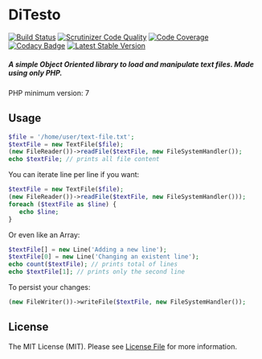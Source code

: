 # DiTesto
[![Build Status](https://travis-ci.org/victormech/ditesto.svg?branch=master)](https://travis-ci.org/victormech/ditesto) [![Scrutinizer Code Quality](https://scrutinizer-ci.com/g/victormech/ditesto/badges/quality-score.png?b=master)](https://scrutinizer-ci.com/g/victormech/ditesto/?branch=master) [![Code Coverage](https://scrutinizer-ci.com/g/victormech/ditesto/badges/coverage.png?b=master)](https://scrutinizer-ci.com/g/victormech/ditesto/?branch=master) [![Codacy Badge](https://api.codacy.com/project/badge/grade/1072cb4bcc2846a18deed7645d1b18c1)](https://www.codacy.com/app/victormech/ditesto) [![Latest Stable Version](https://poser.pugx.org/lazyeight/ditesto/v/stable)](https://packagist.org/packages/lazyeight/ditesto)

##### A simple Object Oriented library to load and manipulate text files. Made using only PHP.
PHP minimum version: 7

## Usage
```php
$file = '/home/user/text-file.txt';
$textFile = new TextFile($file); 
(new FileReader())->readFile($textFile, new FileSystemHandler());
echo $textFile; // prints all file content
```
You can iterate line per line if you want:
```php
$textFile = new TextFile($file); 
(new FileReader())->readFile($textFile, new FileSystemHandler()));
foreach ($textFile as $line) {
   echo $line;
}
```
Or even like an Array:
```php
$textFile[] = new Line('Adding a new line');
$textFile[0] = new Line('Changing an existent line');
echo count($textFile); // prints total of lines
echo $textFile[1]; // prints only the second line 
```
To persist your changes:
```php
(new FileWriter())->writeFile($textFile, new FileSystemHandler());
```
## License
  
The MIT License (MIT). Please see [License File](https://github.com/victormech/basic-types/blob/master/LICENSE) for more information.
